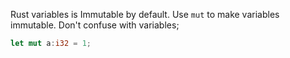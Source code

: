Rust variables is Immutable by default. Use `mut` to make variables immutable.
Don't confuse with variables;

```rust
let mut a:i32 = 1;
```

